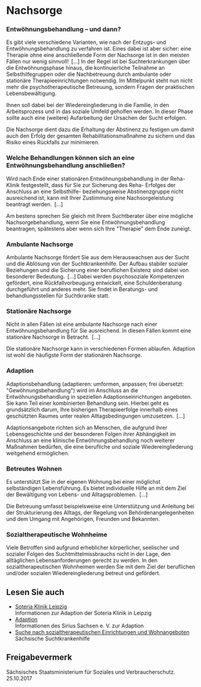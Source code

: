 # Nachsorge

### Entwöhnungsbehandlung – und dann?

Es gibt viele verschiedene Varianten, wie nach der Entzugs- und Entwöhnungsbehandlung zu verfahren ist. Eines dabei ist aber sicher: eine Therapie ohne eine anschließende Form der Nachsorge ist in den meisten Fällen nur wenig sinnvoll! [...] In der Regel ist bei Suchterkrankungen über die Entwöhnungsphase hinaus, die kontinuierliche Teilnahme an Selbsthilfegruppen oder die Nachbetreuung durch ambulante oder stationäre Therapieeinrichtungen notwendig. Im Mittelpunkt steht nun nicht mehr die psychotherapeutische Betreuung, sondern Fragen der praktischen Lebensbewältigung.

Ihnen soll dabei bei der Wiedereingliederung in die Familie, in den Arbeitsprozess und in das soziale Umfeld geholfen werden. In dieser Phase sollte auch eine (weitere) Aufarbeitung der Ursachen der Sucht erfolgen.

Die Nachsorge dient dazu die Erhaltung der Abstinenz zu festigen um damit auch den Erfolg der gesamten Rehabilitationsmaßnahme zu sichern und das Risiko eines Rückfalls zur minimieren.

### Welche Behandlungen können sich an eine Entwöhnungsbehandlung anschließen?

Wird nach Ende einer stationären Entwöhnungsbehandlung in der Reha-Klinik festgestellt, dass für Sie zur Sicherung des Reha- Erfolges der Anschluss an eine Selbsthilfe- beziehungsweise Abstinenzgruppe nicht ausreichend ist, kann mit Ihrer Zustimmung eine Nachsorgeleistung beantragt werden. [...]

Am bestens sprechen Sie gleich mit Ihrem Suchtberater über eine mögliche Nachsorgebehandlung, wenn Sie eine Entwöhnungsbehandlung beantragen, spätestens aber wenn sich Ihre "Therapie" dem Ende zuneigt.

### Ambulante Nachsorge

Ambulante Nachsorge fördert Sie aus dem Herauswachsen aus der Sucht und die Ablösung von der Suchtkrankenhilfe. Der Aufbau stabiler sozialer Beziehungen und die Sicherung einer beruflichen Existenz sind dabei von besonderer Bedeutung. [...] Dabei werden psychosoziale Kompetenzen gefördert, eine Rückfallvorbeugung entwickelt, eine Schuldenberatung durchgeführt und anderes mehr. Sie findet in Beratungs- und behandlungsstellen für Suchtkranke statt.

### Stationäre Nachsorge

Nicht in allen Fällen ist eine ambulante Nachsorge nach einer Entwöhnungsbehandlung für Sie ausreichend. In diesen Fällen kommt eine stationäre Nachsorge in Betracht. [...]

Die stationäre Nachsorge kann in verschiedenen Formen ablaufen. Adaption ist wohl die häufigste Form der stationären Nachsorge.

### Adaption

Adaptionsbehandlung (adaptieren: umformen, anpassen; frei übersetzt: "Gewöhnungsbehandlung") wird im Anschluss an die Entwöhnungsbehandlung in speziellen Adaptionseinrichtungen angeboten. Sie kann Teil einer kombinierten Behandlung sein. Hierbei geht es grundsätzlich darum, Ihre bisherigen Therapieerfolge innerhalb eines geschützten Raumes unter realen Alltagsbedingungen umzusetzen. [...]

Adaptionsangebote richten sich an Menschen, die aufgrund ihrer Lebensgeschichte und der besonderen Folgen ihrer Abhängigkeit im Anschluss an eine klinische Entwöhnungsbehandlung noch weiterer Maßnahmen bedürfen, die eine berufliche und soziale Wiedereingliederung weitgehend ermöglichen.

### Betreutes Wohnen

Es unterstützt Sie in der eigenen Wohnung bei einer möglichst selbständigen Lebensführung. Es bietet individuelle Hilfe an mit dem Ziel der Bewältigung von Lebens- und Alltagsproblemen. [...]

Die Betreuung umfasst beispielsweise eine Unterstützung und Anleitung bei der Strukturierung des Alltags, der Regelung von Behördenangelegenheiten und dem Umgang mit Angehörigen, Freunden und Bekannten.

### Sozialtherapeutische Wohnheime

Viele Betroffen sind aufgrund erheblicher körperlicher, seelischer und sozialer Folgen des Suchtmittelmissbrauchs nicht in der Lage, den alltäglichen Lebensanforderungen gerecht zu werden. In den sozialtherapeutischen Wohnheimen werden Sie mit dem Ziel der beruflichen und/oder sozialen Wiedereingliederung betreut und gefördert.

## Lesen Sie auch

* [Soteria Klinik Leipzig](http://www.helios-kliniken.de/klinik/leipzig-park-klinikum/kliniken-zentren/soteria-klinik-leipzig-fachklinik-fuer-suchterkrankungen-am-helios-park-klinikum-leipzig.html)  
  Informationen zur Adaption der Soteria Klinik in Leipzig
* [Adaption](http://www.adaption-leipzig.de/flash_start.html)  
  Informationen des Sirius Sachsen e. V. zur Adaption
* [Suche nach sozialtherapeutischen Einrichtungen und Wohnangeboten](http://www.suchthilfe-sachsen.de/online-datenbank-der-saechsischen-suchtkrankenhilfe/online-datenbank/ "Online-Datenbank der Sächsischen Suchtkrankenhilfe")  
  Sächsische Suchtkrankenhilfe

## Freigabevermerk

Sächsisches Staatsministerium für Soziales und Verbraucherschutz. 25.10.2017
